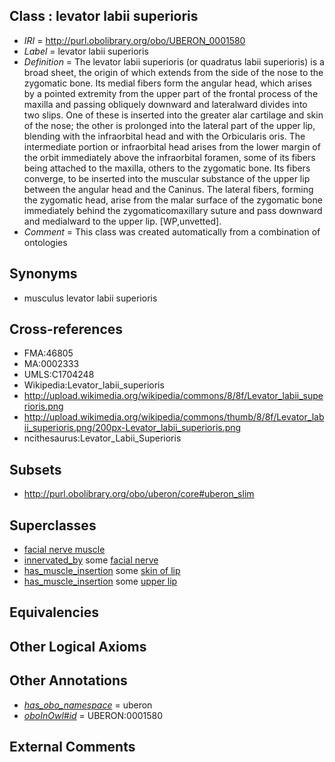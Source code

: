 
## Class : levator labii superioris

 * *IRI* = http://purl.obolibrary.org/obo/UBERON_0001580
 * *Label* = levator labii superioris
 * *Definition* = The levator labii superioris (or quadratus labii superioris) is a broad sheet, the origin of which extends from the side of the nose to the zygomatic bone. Its medial fibers form the angular head, which arises by a pointed extremity from the upper part of the frontal process of the maxilla and passing obliquely downward and lateralward divides into two slips. One of these is inserted into the greater alar cartilage and skin of the nose; the other is prolonged into the lateral part of the upper lip, blending with the infraorbital head and with the Orbicularis oris. The intermediate portion or infraorbital head arises from the lower margin of the orbit immediately above the infraorbital foramen, some of its fibers being attached to the maxilla, others to the zygomatic bone. Its fibers converge, to be inserted into the muscular substance of the upper lip between the angular head and the Caninus. The lateral fibers, forming the zygomatic head, arise from the malar surface of the zygomatic bone immediately behind the zygomaticomaxillary suture and pass downward and medialward to the upper lip. [WP,unvetted].
 * *Comment* = This class was created automatically from a combination of ontologies

## Synonyms

 * musculus levator labii superioris

## Cross-references

 * FMA:46805
 * MA:0002333
 * UMLS:C1704248
 * Wikipedia:Levator_labii_superioris
 * http://upload.wikimedia.org/wikipedia/commons/8/8f/Levator_labii_superioris.png
 * http://upload.wikimedia.org/wikipedia/commons/thumb/8/8f/Levator_labii_superioris.png/200px-Levator_labii_superioris.png
 * ncithesaurus:Levator_Labii_Superioris

## Subsets

 * http://purl.obolibrary.org/obo/uberon/core#uberon_slim

## Superclasses

 * [facial nerve muscle](../../UBERON/77/UBERON_0001577.md)
 * [innervated_by](../../RO/05/RO_0002005.md) some [facial nerve](../../UBERON/47/UBERON_0001647.md)
 * [has_muscle_insertion](../../RO/73/RO_0002373.md) some [skin of lip](../../UBERON/58/UBERON_0001458.md)
 * [has_muscle_insertion](../../RO/73/RO_0002373.md) some [upper lip](../../UBERON/34/UBERON_0001834.md)

## Equivalencies


## Other Logical Axioms


## Other Annotations

 * *[has_obo_namespace](../../ce/oboInOwl#hasOBONamespace.md)* = uberon
 * *[oboInOwl#id](../../id/oboInOwl#id.md)* = UBERON:0001580

## External Comments

